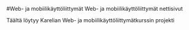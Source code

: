 #Web- ja mobiilikäyttöliittymät
Web- ja mobiilikäyttöliittymät nettisivut

Täältä löytyy Karelian Web- ja mobiilikäyttöliittymätkurssin projekti
